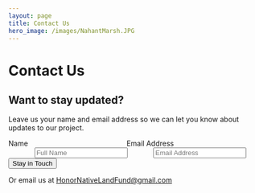 ```yaml
---
layout: page
title: Contact Us
hero_image: /images/NahantMarsh.JPG
---
```


# Contact Us

<div class="container">
  <h2>Want to stay updated?</h2>
  <p>Leave us your name and email address so we can let you know about updates to our project. </p>
  <form action="https://formsubmit.co/215bf59e2c8cf519a7c116544d893c1d" method="POST">
    <div class="box">
      <div class="columns">
        <div class="column is-one-quarter">
          <label class="label">Name</label>
        </div>
        <div class="column is-one-quarter">
          <label class="label">Email Address</label>
        </div>
      </div>
      <div class="columns">
        <div class="column is-half">
          <label class="label"></label>
        </div>
        <div class="column is-one-quarter">
          <input type="text" name="name" class="form-control" placeholder="Full Name" required>
        </div>
        <div class="column is-one-quarter">
          <input type="email" name="email" class="form-control" placeholder="Email Address" required>
        </div>
      </div>
      <button type="submit" class="button is-normal is-dark">Stay in Touch</button>
    </div>
  </form>
  <div></div>
</div>


Or email us at <HonorNativeLandFund@gmail.com>
